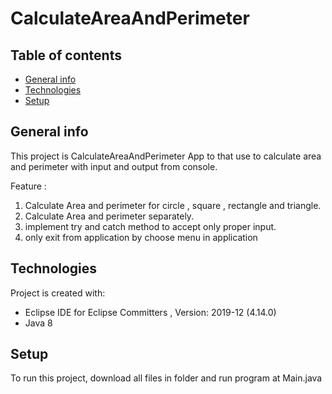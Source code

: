 # CalculateAreaAndPerimeter

## Table of contents
* [General info](#general-info)
* [Technologies](#technologies)
* [Setup](#setup)

## General info
This project is CalculateAreaAndPerimeter App to  that use to calculate area and perimeter with input and output from console.

Feature :
1. Calculate Area and perimeter for circle , square , rectangle and triangle.
2. Calculate Area and perimeter separately.
3. implement try and catch method to accept only proper input.
4. only exit from application by choose menu in application

## Technologies
Project is created with:
* Eclipse IDE for Eclipse Committers , Version: 2019-12 (4.14.0)
* Java 8
	
## Setup
To run this project, download all files in folder and run program at Main.java 


